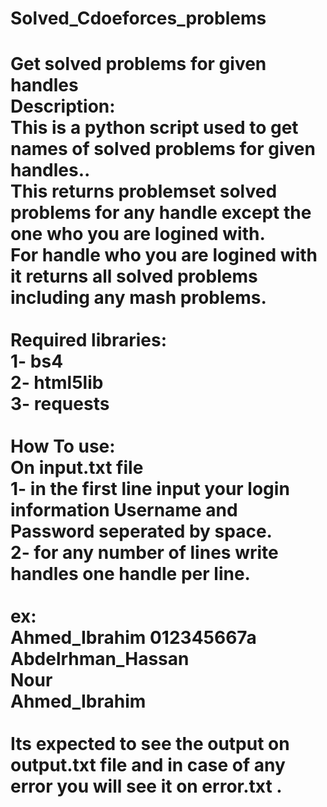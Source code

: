 # Solved_Cdoeforces_problems
 <h1>Get solved problems for given handles<br>
Description:<br>
This is a python script used to get names of solved problems for given handles..<br>
This returns problemset solved problems for any handle except the one who you are logined with.<br>
For handle who you are logined with it returns all solved problems including any mash problems.<br>
<br>
Required libraries:<br>
1- bs4<br>
2- html5lib<br>
3- requests<br>
<br>
How To use:<br>
On input.txt file<br>
1- in the first line input your login information Username and Password seperated by space.<br>
2- for any number of lines write handles one handle per line. <br>
<br>
ex:<br>
Ahmed_Ibrahim 012345667a<br>
Abdelrhman_Hassan<br>
Nour<br>
Ahmed_Ibrahim<br>
<br>
Its expected to see the output on output.txt file and in case of any error you will see it on error.txt .
 
 
